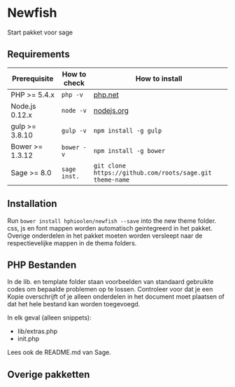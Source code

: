 # Newfish
Start pakket voor sage


## Requirements

| Prerequisite    | How to check | How to install
| --------------- | ------------ | ------------- |
| PHP >= 5.4.x    | `php -v`     | [php.net](http://php.net/manual/en/install.php) |
| Node.js 0.12.x  | `node -v`    | [nodejs.org](http://nodejs.org/) |
| gulp >= 3.8.10  | `gulp -v`    | `npm install -g gulp` |
| Bower >= 1.3.12 | `bower -v`   | `npm install -g bower` |
| Sage >= 8.0     | `sage inst.` | `git clone https://github.com/roots/sage.git theme-name` |

## Installation

Run `bower install hphioolen/newfish --save` into the new theme folder. css, js en font mappen worden automatisch geintegreerd in het pakket.
Overige onderdelen in het pakket moeten worden versleept naar de respectievelijke mappen in de thema folders. 

## PHP Bestanden
In de lib. en template folder staan voorbeelden van standaard gebruikte codes om bepaalde problemen op te lossen.
Controleer voor dat je een Kopie overschrijft of je alleen onderdelen in het document moet plaatsen of dat het hele bestand kan worden toegevoegd.

In elk geval (alleen snippets):
- lib/extras.php
- init.php

Lees ook de README.md van Sage.

## Overige pakketten


